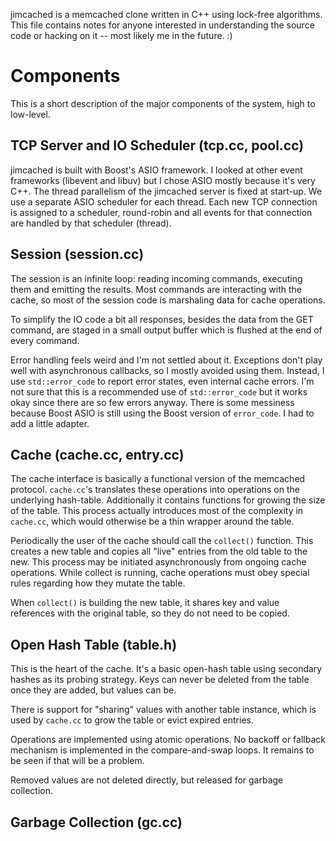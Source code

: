 jimcached is a memcached clone written in C++ using lock-free
algorithms. This file contains notes for anyone interested in
understanding the source code or hacking on it -- most likely me in
the future. :)

Components
==========

This is a short description of the major components of the system,
high to low-level.

TCP Server and IO Scheduler (tcp.cc, pool.cc)
--------------------------------------------

jimcached is built with Boost's ASIO framework. I looked at other
event frameworks (libevent and libuv) but I chose ASIO mostly because
it's very C++. The thread parallelism of the jimcached server is fixed
at start-up. We use a separate ASIO scheduler for each thread. Each
new TCP connection is assigned to a scheduler, round-robin and all
events for that connection are handled by that scheduler (thread).

Session (session.cc)
--------------------

The session is an infinite loop: reading incoming commands, executing
them and emitting the results. Most commands are interacting with the
cache, so most of the session code is marshaling data for cache
operations.

To simplify the IO code a bit all responses, besides the data from the
GET command, are staged in a small output buffer which is flushed at
the end of every command.

Error handling feels weird and I'm not settled about it. Exceptions
don't play well with asynchronous callbacks, so I mostly avoided using
them. Instead, I use `std::error_code` to report error states, even
internal cache errors. I'm not sure that this is a recommended use of
`std::error_code` but it works okay since there are so few errors
anyway. There is some messiness because Boost ASIO is still using the
Boost version of `error_code`. I had to add a little adapter.

Cache (cache.cc, entry.cc)
--------------------------

The cache interface is basically a functional version of the memcached
protocol. `cache.cc`'s translates these operations into operations on
the underlying hash-table.  Additionally it contains functions for
growing the size of the table.  This process actually introduces most
of the complexity in `cache.cc`, which would otherwise be a thin
wrapper around the table.

Periodically the user of the cache should call the `collect()`
function. This creates a new table and copies all "live" entries from
the old table to the new. This process may be initiated asynchronously
from ongoing cache operations. While collect is running, cache
operations must obey special rules regarding how they mutate the table.

When `collect()` is building the new table, it shares key and value
references with the original table, so they do not need to be copied.

Open Hash Table (table.h)
-------------------------

This is the heart of the cache. It's a basic open-hash table using
secondary hashes as its probing strategy.  Keys can never be deleted
from the table once they are added, but values can be.

There is support for "sharing" values with another table instance,
which is used by `cache.cc` to grow the table or evict expired
entries.

Operations are implemented using atomic operations. No backoff or
fallback mechanism is implemented in the compare-and-swap loops. It
remains to be seen if that will be a problem.

Removed values are not deleted directly, but released for garbage collection.

Garbage Collection (gc.cc)
--------------------------

